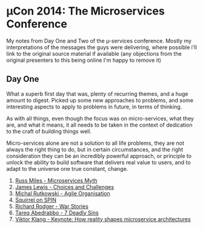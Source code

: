 # µCon 2014: The Microservices Conference
My notes from Day One and Two of the µ-services conference. Mostly my interpretations of the messages the guys were delivering, where possible i'll link to the original source material if available (any objections from the original presenters to this being online I'm happy to remove it)
	
## Day One

What a superb first day that was, plenty of recurring themes, and a huge amount to digest. Picked up some new approaches to problems, and some interesting aspects to apply to problems in future, in terms of thinking.

As with all things, even though the focus was on micro-services, what they are, and what it means, it all needs to be taken in the context of dedication to the craft of building things well. 

Micro-services alone are not a solution to all life problems, they are not always the right thing to do, but in certain circumstances, and the right consideration they can be an incredibly powerful approach, or principle to unlock the ability to build software that delivers real value to users, and to adapt to the universe one true constant, change.

1. [Russ Miles - Microservices Myth](RussMilesKeynote.md)2. [James Lewis - Choices and Challenges](JamesLewis_ChoicesAndChallenges.md )3. [Michal Rutkowski - Agile Organisation](MichalRutkowski_AgileOrganization.md)
4. [Squirrel on SPIN](Squirrel_NewTechnicalIdeas.md)
5. [Richard Rodger - War Stories](RichardRodgerWarStroies.md)6. [Tareq Abedrabbo - 7 Deadly Sins](TareqsDeadlySins.md)
7. [Viktor Klang - Keynote: How reality shapes microservice architectures ](VictorKlangReality.md)
